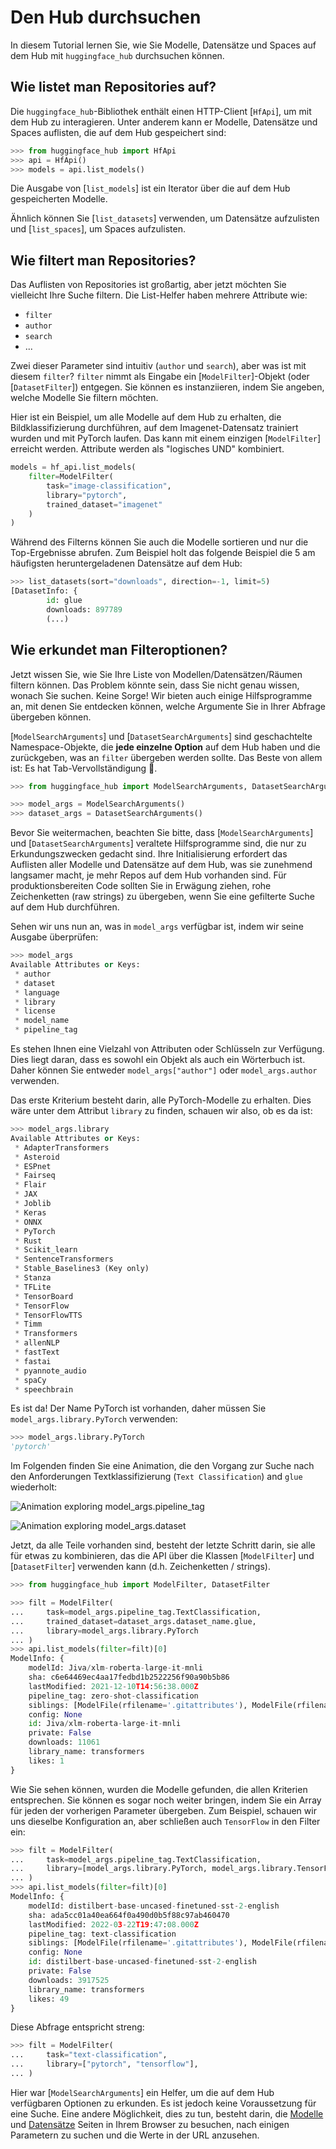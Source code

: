 <!--⚠️ Note that this file is in Markdown but contain specific syntax for our doc-builder (similar to MDX) that may not be
rendered properly in your Markdown viewer.
-->

# Den Hub durchsuchen

In diesem Tutorial lernen Sie, wie Sie Modelle, Datensätze und Spaces auf dem Hub mit `huggingface_hub` durchsuchen können.

## Wie listet man Repositories auf?

Die `huggingface_hub`-Bibliothek enthält einen HTTP-Client [`HfApi`], um mit dem Hub zu interagieren. 
Unter anderem kann er Modelle, Datensätze und Spaces auflisten, die auf dem Hub gespeichert sind:

```py
>>> from huggingface_hub import HfApi
>>> api = HfApi()
>>> models = api.list_models()
```

Die Ausgabe von [`list_models`] ist ein Iterator über die auf dem Hub gespeicherten Modelle.

Ähnlich können Sie [`list_datasets`] verwenden, um Datensätze aufzulisten und [`list_spaces`], um Spaces aufzulisten.

## Wie filtert man Repositories?

Das Auflisten von Repositories ist großartig, aber jetzt möchten Sie vielleicht Ihre Suche filtern. 
Die List-Helfer haben mehrere Attribute wie:
- `filter`
- `author`
- `search`
- ...

Zwei dieser Parameter sind intuitiv (`author` und `search`), aber was ist mit diesem `filter`? 
`filter` nimmt als Eingabe ein [`ModelFilter`]-Objekt (oder [`DatasetFilter`]) entgegen. 
Sie können es instanziieren, indem Sie angeben, welche Modelle Sie filtern möchten.

Hier ist ein Beispiel, um alle Modelle auf dem Hub zu erhalten, die Bildklassifizierung durchführen, 
auf dem Imagenet-Datensatz trainiert wurden und mit PyTorch laufen. 
Das kann mit einem einzigen [`ModelFilter`] erreicht werden. Attribute werden als "logisches UND" kombiniert.

```py
models = hf_api.list_models(
    filter=ModelFilter(
		task="image-classification",
		library="pytorch",
		trained_dataset="imagenet"
	)
)
```

Während des Filterns können Sie auch die Modelle sortieren und nur die Top-Ergebnisse abrufen. 
Zum Beispiel holt das folgende Beispiel die 5 am häufigsten heruntergeladenen Datensätze auf dem Hub:

```py
>>> list_datasets(sort="downloads", direction=-1, limit=5)
[DatasetInfo: {
        id: glue
		downloads: 897789
		(...)
```


## Wie erkundet man Filteroptionen?

Jetzt wissen Sie, wie Sie Ihre Liste von Modellen/Datensätzen/Räumen filtern können. 
Das Problem könnte sein, dass Sie nicht genau wissen, wonach Sie suchen. Keine Sorge! 
Wir bieten auch einige Hilfsprogramme an, mit denen Sie entdecken können, welche Argumente Sie in Ihrer Abfrage übergeben können.

[`ModelSearchArguments`] und [`DatasetSearchArguments`] sind geschachtelte Namespace-Objekte, 
die **jede einzelne Option** auf dem Hub haben und die zurückgeben, was an `filter` übergeben werden sollte. 
Das Beste von allem ist: Es hat Tab-Vervollständigung 🎊.

```python
>>> from huggingface_hub import ModelSearchArguments, DatasetSearchArguments

>>> model_args = ModelSearchArguments()
>>> dataset_args = DatasetSearchArguments()
```

<Tip warning={true}>

Bevor Sie weitermachen, beachten Sie bitte, dass [`ModelSearchArguments`] und [`DatasetSearchArguments`] 
veraltete Hilfsprogramme sind, die nur zu Erkundungszwecken gedacht sind. 
Ihre Initialisierung erfordert das Auflisten aller Modelle und Datensätze auf dem Hub, was sie zunehmend langsamer macht, 
je mehr Repos auf dem Hub vorhanden sind. Für produktionsbereiten Code sollten Sie in Erwägung ziehen, 
rohe Zeichenketten (raw strings) zu übergeben, wenn Sie eine gefilterte Suche auf dem Hub durchführen.

</Tip>

Sehen wir uns nun an, was in `model_args` verfügbar ist, indem wir seine Ausgabe überprüfen:

```python
>>> model_args
Available Attributes or Keys:
 * author
 * dataset
 * language
 * library
 * license
 * model_name
 * pipeline_tag
```

Es stehen Ihnen eine Vielzahl von Attributen oder Schlüsseln zur Verfügung. 
Dies liegt daran, dass es sowohl ein Objekt als auch ein Wörterbuch ist. 
Daher können Sie entweder `model_args["author"]` oder `model_args.author` verwenden.

Das erste Kriterium besteht darin, alle PyTorch-Modelle zu erhalten. 
Dies wäre unter dem Attribut `library` zu finden, schauen wir also, ob es da ist:

```python
>>> model_args.library
Available Attributes or Keys:
 * AdapterTransformers
 * Asteroid
 * ESPnet
 * Fairseq
 * Flair
 * JAX
 * Joblib
 * Keras
 * ONNX
 * PyTorch
 * Rust
 * Scikit_learn
 * SentenceTransformers
 * Stable_Baselines3 (Key only)
 * Stanza
 * TFLite
 * TensorBoard
 * TensorFlow
 * TensorFlowTTS
 * Timm
 * Transformers
 * allenNLP
 * fastText
 * fastai
 * pyannote_audio
 * spaCy
 * speechbrain
```

Es ist da! Der Name PyTorch ist vorhanden, daher müssen Sie `model_args.library.PyTorch` verwenden:

```python
>>> model_args.library.PyTorch
'pytorch'
```

Im Folgenden finden Sie eine Animation, die den Vorgang zur Suche nach den Anforderungen Textklassifizierung (`Text Classification`) and `glue` wiederholt:

![Animation exploring `model_args.pipeline_tag`](https://huggingface.co/datasets/huggingface/documentation-images/resolve/main/search_text_classification.gif)

![Animation exploring `model_args.dataset`](https://huggingface.co/datasets/huggingface/documentation-images/resolve/main/search_glue.gif)

Jetzt, da alle Teile vorhanden sind, besteht der letzte Schritt darin, sie alle für etwas zu kombinieren, 
das die API über die Klassen [`ModelFilter`] und [`DatasetFilter`] verwenden kann (d.h. Zeichenketten / strings).


```python
>>> from huggingface_hub import ModelFilter, DatasetFilter

>>> filt = ModelFilter(
...     task=model_args.pipeline_tag.TextClassification, 
...     trained_dataset=dataset_args.dataset_name.glue, 
...     library=model_args.library.PyTorch
... )
>>> api.list_models(filter=filt)[0]
ModelInfo: {
	modelId: Jiva/xlm-roberta-large-it-mnli
	sha: c6e64469ec4aa17fedbd1b2522256f90a90b5b86
	lastModified: 2021-12-10T14:56:38.000Z
	pipeline_tag: zero-shot-classification
	siblings: [ModelFile(rfilename='.gitattributes'), ModelFile(rfilename='README.md'), ModelFile(rfilename='config.json'), ModelFile(rfilename='pytorch_model.bin'), ModelFile(rfilename='sentencepiece.bpe.model'), ModelFile(rfilename='special_tokens_map.json'), ModelFile(rfilename='tokenizer.json'), ModelFile(rfilename='tokenizer_config.json')]
	config: None
	id: Jiva/xlm-roberta-large-it-mnli
	private: False
	downloads: 11061
	library_name: transformers
	likes: 1
}
```

Wie Sie sehen können, wurden die Modelle gefunden, die allen Kriterien entsprechen. Sie können es sogar noch weiter bringen, 
indem Sie ein Array für jeden der vorherigen Parameter übergeben. 
Zum Beispiel, schauen wir uns dieselbe Konfiguration an, aber schließen auch `TensorFlow` in den Filter ein:

```python
>>> filt = ModelFilter(
...     task=model_args.pipeline_tag.TextClassification, 
...     library=[model_args.library.PyTorch, model_args.library.TensorFlow]
... )
>>> api.list_models(filter=filt)[0]
ModelInfo: {
	modelId: distilbert-base-uncased-finetuned-sst-2-english
	sha: ada5cc01a40ea664f0a490d0b5f88c97ab460470
	lastModified: 2022-03-22T19:47:08.000Z
	pipeline_tag: text-classification
	siblings: [ModelFile(rfilename='.gitattributes'), ModelFile(rfilename='README.md'), ModelFile(rfilename='config.json'), ModelFile(rfilename='map.jpeg'), ModelFile(rfilename='pytorch_model.bin'), ModelFile(rfilename='rust_model.ot'), ModelFile(rfilename='tf_model.h5'), ModelFile(rfilename='tokenizer_config.json'), ModelFile(rfilename='vocab.txt')]
	config: None
	id: distilbert-base-uncased-finetuned-sst-2-english
	private: False
	downloads: 3917525
	library_name: transformers
	likes: 49
}
```

Diese Abfrage entspricht streng:

```py
>>> filt = ModelFilter(
...     task="text-classification", 
...     library=["pytorch", "tensorflow"],
... )
```

Hier war  [`ModelSearchArguments`] ein Helfer, um die auf dem Hub verfügbaren Optionen zu erkunden. 
Es ist jedoch keine Voraussetzung für eine Suche. Eine andere Möglichkeit, dies zu tun, 
besteht darin, die [Modelle](https://huggingface.co/models) und [Datensätze](https://huggingface.co/datasets) Seiten 
in Ihrem Browser zu besuchen, nach einigen Parametern zu suchen und die Werte in der URL anzusehen.